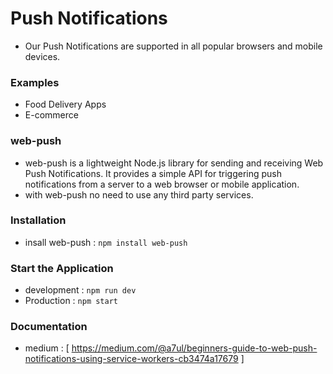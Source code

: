 # Push Notifications

- Our Push Notifications are supported in all popular browsers and mobile devices.

### Examples

- Food Delivery Apps
- E-commerce

### web-push

- web-push is a lightweight Node.js library for sending and receiving Web Push
  Notifications. It provides a simple API for triggering push notifications from a
  server to a web browser or mobile application.
- with web-push no need to use any third party services.

### Installation

- insall web-push : `npm install web-push`

### Start the Application

- development : `npm run dev`
- Production : `npm start`

### Documentation

- medium : [ https://medium.com/@a7ul/beginners-guide-to-web-push-notifications-using-service-workers-cb3474a17679 ]
